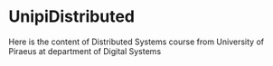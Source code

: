 # UnipiDistributed

Here is the content of Distributed Systems course 
from University of Piraeus at department of Digital Systems